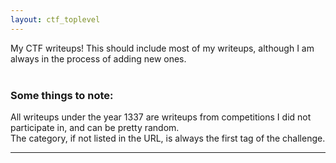 ```yaml
---
layout: ctf_toplevel
---
```


My CTF writeups! This should include most of my writeups, although I am always in the process of adding new ones.  
<br>


### Some things to note:  
All writeups under the year 1337 are writeups from competitions I did not participate in, and can be pretty random.  
The category, if not listed in the URL, is always the first tag of the challenge.  

---